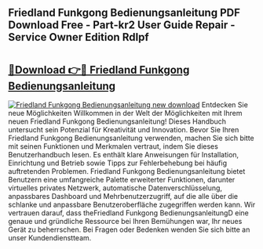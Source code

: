## Friedland Funkgong Bedienungsanleitung PDF Download Free - Part-kr2 User Guide Repair - Service Owner Edition RdIpf

# <h2><a href="http://df2j5me.blite.top/?on=Friedland+Funkgong+Bedienungsanleitung">🔗Download 👉🔴 Friedland Funkgong Bedienungsanleitung</a></h2>

[![Friedland Funkgong Bedienungsanleitung new download](https://i.imgur.com/lujVjoI.png)](http://df2j5me.blite.top/?on=Friedland+Funkgong+Bedienungsanleitung)
Entdecken Sie neue Möglichkeiten Willkommen in der Welt der Möglichkeiten mit Ihrem neuen Friedland Funkgong Bedienungsanleitung! Dieses Handbuch untersucht sein Potenzial für Kreativität und Innovation. Bevor Sie Ihren Friedland Funkgong Bedienungsanleitung verwenden, machen Sie sich bitte mit seinen Funktionen und Merkmalen vertraut, indem Sie dieses Benutzerhandbuch lesen. Es enthält klare Anweisungen für Installation, Einrichtung und Betrieb sowie Tipps zur Fehlerbehebung bei häufig auftretenden Problemen. Friedland Funkgong Bedienungsanleitung bietet Benutzern eine umfangreiche Palette erweiterter Funktionen, darunter virtuelles privates Netzwerk, automatische Datenverschlüsselung, anpassbares Dashboard und Mehrbenutzerzugriff, auf die alle über die schlanke und anpassbare Benutzeroberfläche zugegriffen werden kann. Wir vertrauen darauf, dass theFriedland Funkgong BedienungsanleitungD eine genaue und gründliche Ressource bei Ihren Bemühungen war, Ihr neues Gerät zu beherrschen. Bei Fragen oder Bedenken wenden Sie sich bitte an unser Kundendienstteam.
